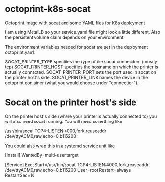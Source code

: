 # octoprint-k8s-socat
Octoprint image with socat and some YAML files for K8s deployment

I am using MetalLB so your service.yaml file might look a little different. Also the persistent volume claim depends on your environment.

The environment variables needed for socat are set in the deployment octoprint.yaml.

SOCAT_PRINTER_TYPE specifies the type of the socat connection. (mostly tcp)
SOCAT_PRINTER_HOST specifies the hostname on which the printer is actually connected.
SOCAT_PRINTER_PORT sets the port used in socat on the printer host's side.
SOCAT_PRINTER_LINK names the device in the octoprint container (what you would choose under "connection").

# Socat on the printer host's side
On the printer host's side (where your printer is actually connected to) you will also need socat running.  You will need something like

/usr/bin/socat TCP4-LISTEN:4000,fork,reuseaddr /dev/ttyACM0,raw,echo=0,b115200

You could also wrap this in a systemd service unit like

[Install]
WantedBy=multi-user.target

[Service]
ExecStart=/usr/bin/socat TCP4-LISTEN:4000,fork,reuseaddr /dev/ttyACM0,raw,echo=0,b115200
User=root
Restart=always
RestartSec=10
